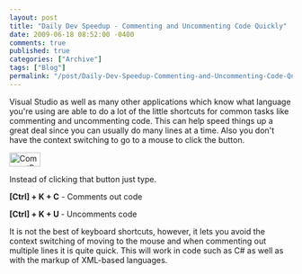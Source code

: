 ```yaml
---
layout: post
title: "Daily Dev Speedup - Commenting and Uncommenting Code Quickly"
date: 2009-06-18 08:52:00 -0400
comments: true
published: true
categories: ["Archive"]
tags: ["Blog"]
permalink: "/post/Daily-Dev-Speedup-Commenting-and-Uncommenting-Code-Quickly/"
---
```

<!-- more -->



<p>Visual Studio as well as many other applications which know what language you're using are able to do a lot of the little shortcuts for common tasks like commenting and uncommenting code. This can help speed things up a great deal since you can usually do many lines at a time. Also you don't have the context switching to go to a mouse to click the button.</p>
<p><img style="border-bottom: 0px; border-left: 0px; border-top: 0px; border-right: 0px" src="http://brendan.enrick.com/files/media/image/WindowsLiveWriter/DailyDevSpeedupCommentingandUncommenting_C752/CommentButtons_3.jpg" border="0" alt="CommentButtons" width="55" height="25" /></p>
<p>Instead of clicking that button just type.</p>
<p><strong>[Ctrl] + K + C</strong> - Comments out code</p>
<p><strong>[Ctrl] + K + U </strong>- Uncomments code</p>
<p>It is not the best of keyboard shortcuts, however, it lets you avoid the context switching of moving to the mouse and when commenting out multiple lines it is quite quick. This will work in code such as C# as well as with the markup of XML-based languages.</p>
